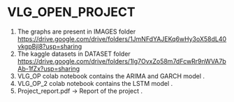 # VLG_OPEN_PROJECT

1. The graphs are present in IMAGES folder
   https://drive.google.com/drive/folders/1JmNFdYAJEKq6wHy3oX58dL40vkgpBjl8?usp=sharing
2. The kaggle datasets in DATASET folder
   https://drive.google.com/drive/folders/1lg7OvxZo58m7dFcwRr9nWVA7bAb-1fZx?usp=sharing
3. VLG_OP colab notebook contains the ARIMA and GARCH model .
4. VLG_OP_2 colab notebook contains the LSTM model .
5. Project_report.pdf -> Report of the project . 
 
